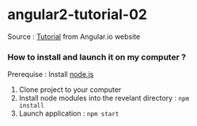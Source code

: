 # angular2-tutorial-02
Source : <a href="https://angular.io/docs/ts/latest/tutorial/" target="_blank">Tutorial</a> from Angular.io website

<h3>How to install and launch it on my computer ?</h3>

Prerequise : Install <a href="https://nodejs.org" target="_blank">node.js</a>

1. Clone project to your computer
2. Install node modules into the revelant directory :
<code>npm install</code>
3. Launch application :
<code>npm start</code>
